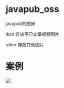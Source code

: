 # javapub_oss
javapub的图床


ikon 存放平日文章视频图片

other 存放其他图片


# 案例

![](https://ghproxy.com/https://raw.githubusercontent.com/Rodert/JavaPub-Interview/main/src/sc/spring/spring-javapub-java.png?raw=true)


